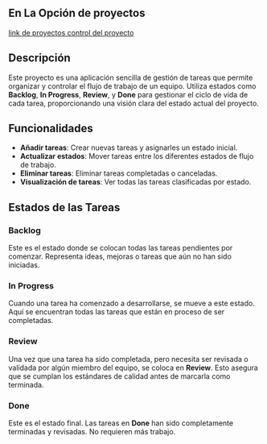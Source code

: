 ## En La Opción de proyectos 

[link de proyectos control del proyecto](https://github.com/joshDev27/DESARROLLO_VII_PROYECTO_HOTELWEB/projects?query=is%3Aopen)
## Descripción

Este proyecto es una aplicación sencilla de gestión de tareas que permite organizar y controlar el flujo de trabajo de un equipo. Utiliza estados como **Backlog**, **In Progress**, **Review**, y **Done** para gestionar el ciclo de vida de cada tarea, proporcionando una visión clara del estado actual del proyecto.

## Funcionalidades

- **Añadir tareas**: Crear nuevas tareas y asignarles un estado inicial.
- **Actualizar estados**: Mover tareas entre los diferentes estados de flujo de trabajo.
- **Eliminar tareas**: Eliminar tareas completadas o canceladas.
- **Visualización de tareas**: Ver todas las tareas clasificadas por estado.

## Estados de las Tareas

### Backlog
Este es el estado donde se colocan todas las tareas pendientes por comenzar. Representa ideas, mejoras o tareas que aún no han sido iniciadas.

### In Progress
Cuando una tarea ha comenzado a desarrollarse, se mueve a este estado. Aquí se encuentran todas las tareas que están en proceso de ser completadas.

### Review
Una vez que una tarea ha sido completada, pero necesita ser revisada o validada por algún miembro del equipo, se coloca en **Review**. Esto asegura que se cumplan los estándares de calidad antes de marcarla como terminada.

### Done
Este es el estado final. Las tareas en **Done** han sido completamente terminadas y revisadas. No requieren más trabajo.
